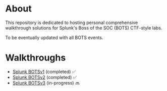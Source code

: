  # About
 This repository is dedicated to hosting personal comprehensive walkthrough solutions for Splunk's Boss of the SOC (BOTS) CTF-style labs. 
 
 To be eventually updated with all BOTS events.
 
 
 # Walkthroughs
 
 - [Splunk BOTSv1](https://github.com/chan2git/splunk-bots/tree/main/botsv1) (completed) :white_check_mark:
 - [Splunk BOTSv2](https://github.com/chan2git/splunk-bots/tree/main/botsv2) (completed) :white_check_mark:
 - [Splunk BOTSv3](https://github.com/chan2git/splunk-bots/tree/main/botsv3) (in-progress) :soon:
